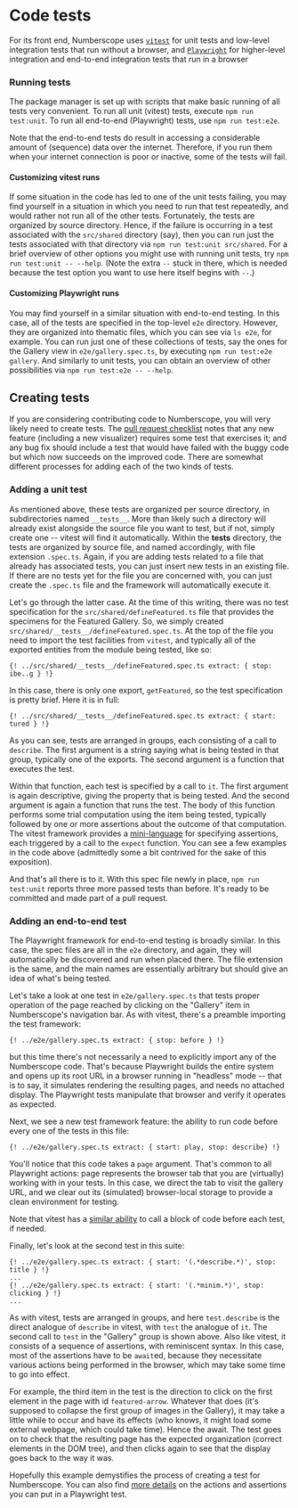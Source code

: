 # Code tests

For its front end, Numberscope uses [`vitest`](https://vitest.dev/) for unit
tests and low-level integration tests that run without a browser, and
[`Playwright`](https://playwright.dev/) for higher-level integration and
end-to-end integration tests that run in a browser

### Running tests

The package manager is set up with scripts that make basic running of all
tests very convenient. To run all unit (vitest) tests, execute
`npm run test:unit`. To run all end-to-end (Playwright) tests, use
`npm run test:e2e`.

Note that the end-to-end tests do result in accessing a considerable amount of
(sequence) data over the internet. Therefore, if you run them when your
internet connection is poor or inactive, some of the tests will fail.

#### Customizing vitest runs

If some situation in the code has led to one of the unit tests failing, you
may find yourself in a situation in which you need to run that test
repeatedly, and would rather not run all of the other tests. Fortunately, the
tests are organized by source directory. Hence, if the failure is occurring in
a test associated with the `src/shared` directory (say), then you can run just
the tests associated with that directory via `npm run test:unit src/shared`.
For a brief overview of other options you might use with running unit tests,
try `npm run test:unit -- --help`. (Note the extra `--` stuck in there, which
is needed because the test option you want to use here itself begins with
`--`.)

#### Customizing Playwright runs

You may find yourself in a similar situation with end-to-end testing. In this
case, all of the tests are specified in the top-level `e2e` directory.
However, they are organized into thematic files, which you can see via
`ls e2e`, for example. You can run just one of these collections of tests, say
the ones for the Gallery view in `e2e/gallery.spec.ts`, by executing
`npm run test:e2e gallery`. And similarly to unit tests, you can obtain an
overview of other possibilities via `npm run test:e2e -- --help`.

## Creating tests

If you are considering contributing code to Numberscope, you will very likely
need to create tests. The [pull request checklist](pull-request-checklist.md)
notes that any new feature (including a new visualizer) requires some test
that exercises it; and any bug fix should include a test that would have
failed with the buggy code but which now succeeds on the improved code. There
are somewhat different processes for adding each of the two kinds of tests.

### Adding a unit test

As mentioned above, these tests are organized per source directory, in
subdirectories named `__tests__`. More than likely such a directory will
already exist alongside the source file you want to test, but if not, simply
create one -- vitest will find it automatically. Within the **tests**
directory, the tests are organized by source file, and named accordingly, with
file extension `.spec.ts`. Again, if you are adding tests related to a file
that already has associated tests, you can just insert new tests in an
existing file. If there are no tests yet for the file you are concerned with,
you can just create the `.spec.ts` file and the framework will automatically
execute it.

Let's go through the latter case. At the time of this writing, there was no
test specification for the `src/shared/defineFeatured.ts` file that provides
the specimens for the Featured Gallery. So, we simply created
`src/shared/__tests__/defineFeatured.spec.ts`. At the top of the file you need
to import the test facilities from `vitest`, and typically all of the exported
entities from the module being tested, like so:

```
{! ../src/shared/__tests__/defineFeatured.spec.ts extract: { stop: ibe..g } !}
```

In this case, there is only one export, `getFeatured`, so the test
specification is pretty brief. Here it is in full:

```
{! ../src/shared/__tests__/defineFeatured.spec.ts extract: { start: tured } !}
```

As you can see, tests are arranged in groups, each consisting of a call to
`describe`. The first argument is a string saying what is being tested in that
group, typically one of the exports. The second argument is a function that
executes the test.

Within that function, each test is specified by a call to `it`. The first
argument is again descriptive, giving the property that is being tested. And
the second argument is again a function that runs the test. The body of this
function performs some trial computation using the item being tested,
typically followed by one or more assertions about the outcome of that
computation. The vitest framework provides a
[mini-language](https://vitest.dev/api/expect.html) for specifying assertions,
each triggered by a call to the `expect` function. You can see a few examples
in the code above (admittedly some a bit contrived for the sake of this
exposition).

And that's all there is to it. With this spec file newly in place,
`npm run test:unit` reports three more passed tests than before. It's ready to
be committed and made part of a pull request.

### Adding an end-to-end test

The Playwright framework for end-to-end testing is broadly similar. In this
case, the spec files are all in the `e2e` directory, and again, they will
automatically be discovered and run when placed there. The file extension is
the same, and the main names are essentially arbitrary but should give an idea
of what's being tested.

Let's take a look at one test in `e2e/gallery.spec.ts` that tests proper
operation of the page reached by clicking on the "Gallery" item in
Numberscope's navigation bar. As with vitest, there's a preamble importing the
test framework:

```
{! ../e2e/gallery.spec.ts extract: { stop: before } !}
```

but this time there's not necessarily a need to explicitly import any of the
Numberscope code. That's because Playwright builds the entire system and opens
up its root URL in a browser running in "headless" mode -- that is to say, it
simulates rendering the resulting pages, and needs no attached display. The
Playwright tests manipulate that browser and verify it operates as expected.

Next, we see a new test framework feature: the ability to run code before
every one of the tests in this file:

```
{! ../e2e/gallery.spec.ts extract: { start: play, stop: describe} !}
```

You'll notice that this code takes a `page` argument. That's common to all
Playwright actions: page represents the browser tab that you are (virtually)
working with in your tests. In this case, we direct the tab to visit the
gallery URL, and we clear out its (simulated) browser-local storage to provide
a clean environment for testing.

Note that vitest has a [similar ability](https://vitest.dev/api/#beforeeach)
to call a block of code before each test, if needed.

Finally, let's look at the second test in this suite:

```
{! ../e2e/gallery.spec.ts extract: { start: '(.*describe.*)', stop: title } !}
...
{! ../e2e/gallery.spec.ts extract: { start: '(.*minim.*)', stop: clicking } !}
...
```

As with vitest, tests are arranged in groups, and here `test.describe` is the
direct analogue of `describe` in vitest, with `test` the analogue of `it`. The
second call to `test` in the "Gallery" group is shown above. Also like vitest,
it consists of a sequence of assertions, with reminiscent syntax. In this
case, most of the assertions have to be `await`ed, because they necessitate
various actions being performed in the browser, which may take some time to go
into effect.

For example, the third item in the test is the direction to click on the first
element in the page with id `featured-arrow`. Whatever that does (it's
supposed to collapse the first group of images in the Gallery), it may take a
little while to occur and have its effects (who knows, it might load some
external webpage, which could take time). Hence the await. The test goes on to
check that the resulting page has the expected organization (correct elements
in the DOM tree), and then clicks again to see that the display goes back to
the way it was.

Hopefully this example demystifies the process of creating a test for
Numberscope. You can also find
[more details](https://playwright.dev/docs/test-assertions) on the actions and
assertions you can put in a Playwright test.
